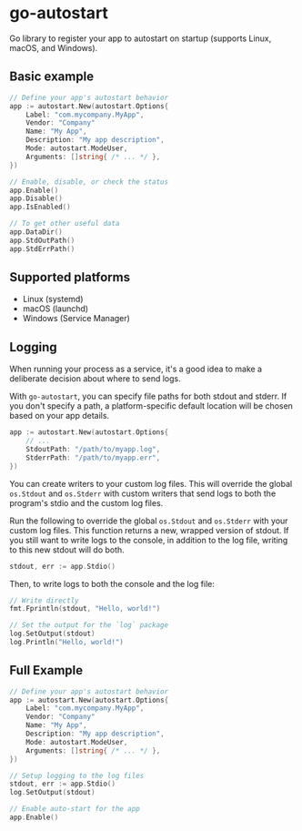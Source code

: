 # go-autostart

Go library to register your app to autostart on startup (supports Linux, macOS, and Windows).

## Basic example

```go
// Define your app's autostart behavior
app := autostart.New(autostart.Options{
    Label: "com.mycompany.MyApp",
    Vendor: "Company"
    Name: "My App",
    Description: "My app description",
    Mode: autostart.ModeUser,
    Arguments: []string{ /* ... */ },
})

// Enable, disable, or check the status
app.Enable()
app.Disable()
app.IsEnabled()

// To get other useful data
app.DataDir()
app.StdOutPath()
app.StdErrPath()
```

## Supported platforms

- Linux (systemd)
- macOS (launchd)
- Windows (Service Manager)

## Logging

When running your process as a service, it's a good idea to make a deliberate decision about where to send logs.

With `go-autostart`, you can specify file paths for both stdout and stderr. If you don't specify a path, a platform-specific default location will be chosen based on your app details.

```go
app := autostart.New(autostart.Options{
    // ...
    StdoutPath: "/path/to/myapp.log",
    StderrPath: "/path/to/myapp.err",
})
```

You can create writers to your custom log files. This will override the global `os.Stdout` and `os.Stderr` with custom writers
that send logs to both the program's stdio and the custom log files.

Run the following to override the global `os.Stdout` and `os.Stderr` with your custom log files. This function returns a new, wrapped version of stdout. If you still want to write logs to the console, in addition to the log file, writing to this new stdout will do both.

```go
stdout, err := app.Stdio()
```

Then, to write logs to both the console and the log file:

```go
// Write directly
fmt.Fprintln(stdout, "Hello, world!")

// Set the output for the `log` package
log.SetOutput(stdout)
log.Println("Hello, world!")
```

## Full Example

```go
// Define your app's autostart behavior
app := autostart.New(autostart.Options{
    Label: "com.mycompany.MyApp",
    Vendor: "Company"
    Name: "My App",
    Description: "My app description",
    Mode: autostart.ModeUser,
    Arguments: []string{ /* ... */ },
})

// Setup logging to the log files
stdout, err := app.Stdio()
log.SetOutput(stdout)

// Enable auto-start for the app
app.Enable()
```
